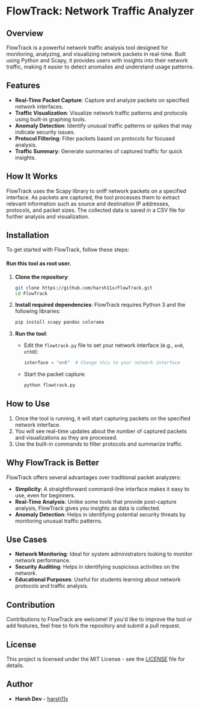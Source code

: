 
# FlowTrack: Network Traffic Analyzer

## Overview

FlowTrack is a powerful network traffic analysis tool designed for monitoring, analyzing, and visualizing network packets in real-time. Built using Python and Scapy, it provides users with insights into their network traffic, making it easier to detect anomalies and understand usage patterns.

## Features

- **Real-Time Packet Capture**: Capture and analyze packets on specified network interfaces.
- **Traffic Visualization**: Visualize network traffic patterns and protocols using built-in graphing tools.
- **Anomaly Detection**: Identify unusual traffic patterns or spikes that may indicate security issues.
- **Protocol Filtering**: Filter packets based on protocols for focused analysis.
- **Traffic Summary**: Generate summaries of captured traffic for quick insights.

## How It Works

FlowTrack uses the Scapy library to sniff network packets on a specified interface. As packets are captured, the tool processes them to extract relevant information such as source and destination IP addresses, protocols, and packet sizes. The collected data is saved in a CSV file for further analysis and visualization.

## Installation

To get started with FlowTrack, follow these steps:

#### Run this tool as root user.

1. **Clone the repository**:
   ```bash
   git clone https://github.com/harsh11x/FlowTrack.git
   cd FlowTrack
   ```

2. **Install required dependencies**:
   FlowTrack requires Python 3 and the following libraries:
   ```bash
   pip install scapy pandas colorama
   ```

3. **Run the tool**:
   - Edit the `flowtrack.py` file to set your network interface (e.g., `en0`, `eth0`):
     ```python
     interface = "en0"  # Change this to your network interface
     ```
   - Start the packet capture:
     ```bash
     python flowtrack.py
     ```

## How to Use

1. Once the tool is running, it will start capturing packets on the specified network interface.
2. You will see real-time updates about the number of captured packets and visualizations as they are processed.
3. Use the built-in commands to filter protocols and summarize traffic.

## Why FlowTrack is Better

FlowTrack offers several advantages over traditional packet analyzers:
- **Simplicity**: A straightforward command-line interface makes it easy to use, even for beginners.
- **Real-Time Analysis**: Unlike some tools that provide post-capture analysis, FlowTrack gives you insights as data is collected.
- **Anomaly Detection**: Helps in identifying potential security threats by monitoring unusual traffic patterns.

## Use Cases

- **Network Monitoring**: Ideal for system administrators looking to monitor network performance.
- **Security Auditing**: Helps in identifying suspicious activities on the network.
- **Educational Purposes**: Useful for students learning about network protocols and traffic analysis.

## Contribution

Contributions to FlowTrack are welcome! If you'd like to improve the tool or add features, feel free to fork the repository and submit a pull request.

## License

This project is licensed under the MIT License - see the [LICENSE](LICENSE) file for details.

## Author

- **Harsh Dev** - [harsh11x](https://github.com/harsh11x)

